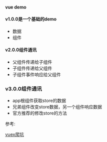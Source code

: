 #### vue demo

#### v1.0.0是一个基础的demo
* 数据
* 组件

#### v2.0.0组件通讯

* 父组件传递给子组件
* 子组件传递给父组件
* 子组件事件响应给父组件

### v3.0.0组件通讯

* app根组件获取store的数据
* 兄弟组件改变store数据，另一个组件响应数据
* 官方推荐的修改store的方法

参考:

[vuex爬坑](http://www.cnblogs.com/wisewrong/p/6344390.html)